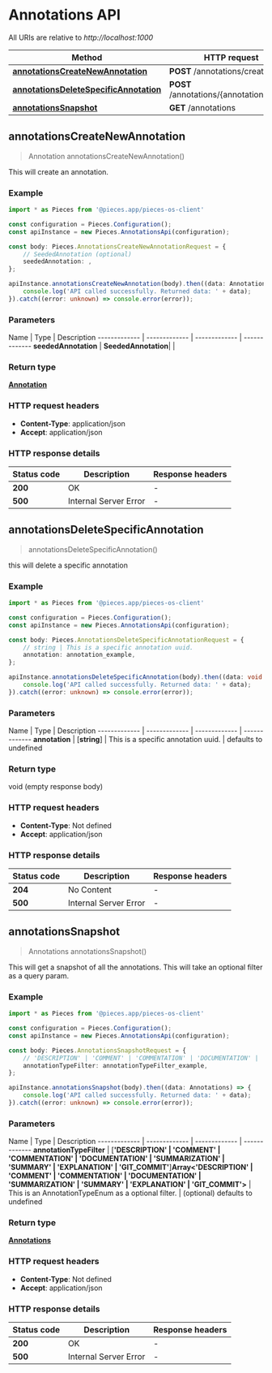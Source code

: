 # Annotations API

All URIs are relative to *http://localhost:1000*

Method | HTTP request
------------- | -------------
[**annotationsCreateNewAnnotation**](AnnotationsApi#annotationscreatenewannotation) | **POST** /annotations/create
[**annotationsDeleteSpecificAnnotation**](AnnotationsApi#annotationsdeletespecificannotation) | **POST** /annotations/\{annotation\}/delete
[**annotationsSnapshot**](AnnotationsApi#annotationssnapshot) | **GET** /annotations


## **annotationsCreateNewAnnotation**
> Annotation annotationsCreateNewAnnotation()

This will create an annotation.

### Example

```typescript
import * as Pieces from '@pieces.app/pieces-os-client'

const configuration = Pieces.Configuration();
const apiInstance = new Pieces.AnnotationsApi(configuration);

const body: Pieces.AnnotationsCreateNewAnnotationRequest = {
    // SeededAnnotation (optional)
    seededAnnotation: ,
};

apiInstance.annotationsCreateNewAnnotation(body).then((data: Annotation) => {
    console.log('API called successfully. Returned data: ' + data);
}).catch((error: unknown) => console.error(error));
```

### Parameters

Name | Type | Description
------------- | ------------- | ------------- | -------------
 **seededAnnotation** | **SeededAnnotation**|  |


### Return type

[**Annotation**](../models/Annotation)

### HTTP request headers

- **Content-Type**: application/json
- **Accept**: application/json


### HTTP response details
| Status code | Description | Response headers
|-------------|-------------|------------------
**200** | OK |  -  |
**500** | Internal Server Error |  -  |

## **annotationsDeleteSpecificAnnotation**
> annotationsDeleteSpecificAnnotation()

this will delete a specific annotation

### Example

```typescript
import * as Pieces from '@pieces.app/pieces-os-client'

const configuration = Pieces.Configuration();
const apiInstance = new Pieces.AnnotationsApi(configuration);

const body: Pieces.AnnotationsDeleteSpecificAnnotationRequest = {
    // string | This is a specific annotation uuid.
    annotation: annotation_example,
};

apiInstance.annotationsDeleteSpecificAnnotation(body).then((data: void (empty response body)) => {
    console.log('API called successfully. Returned data: ' + data);
}).catch((error: unknown) => console.error(error));
```

### Parameters

Name | Type | Description
------------- | ------------- | ------------- | -------------
 **annotation** | [**string**] | This is a specific annotation uuid. | defaults to undefined


### Return type

void (empty response body)

### HTTP request headers

- **Content-Type**: Not defined
- **Accept**: application/json


### HTTP response details
| Status code | Description | Response headers
|-------------|-------------|------------------
**204** | No Content |  -  |
**500** | Internal Server Error |  -  |

## **annotationsSnapshot**
> Annotations annotationsSnapshot()

This will get a snapshot of all the annotations.  This will take an optional filter as a query param.

### Example

```typescript
import * as Pieces from '@pieces.app/pieces-os-client'

const configuration = Pieces.Configuration();
const apiInstance = new Pieces.AnnotationsApi(configuration);

const body: Pieces.AnnotationsSnapshotRequest = {
    // 'DESCRIPTION' | 'COMMENT' | 'COMMENTATION' | 'DOCUMENTATION' | 'SUMMARIZATION' | 'SUMMARY' | 'EXPLANATION' | 'GIT_COMMIT' | This is an AnnotationTypeEnum as a optional filter. (optional)
    annotationTypeFilter: annotationTypeFilter_example,
};

apiInstance.annotationsSnapshot(body).then((data: Annotations) => {
    console.log('API called successfully. Returned data: ' + data);
}).catch((error: unknown) => console.error(error));
```

### Parameters

Name | Type | Description
------------- | ------------- | ------------- | -------------
 **annotationTypeFilter** | [**&#39;DESCRIPTION&#39; | &#39;COMMENT&#39; | &#39;COMMENTATION&#39; | &#39;DOCUMENTATION&#39; | &#39;SUMMARIZATION&#39; | &#39;SUMMARY&#39; | &#39;EXPLANATION&#39; | &#39;GIT_COMMIT&#39;**]**Array\<&#39;DESCRIPTION&#39; &#124; &#39;COMMENT&#39; &#124; &#39;COMMENTATION&#39; &#124; &#39;DOCUMENTATION&#39; &#124; &#39;SUMMARIZATION&#39; &#124; &#39;SUMMARY&#39; &#124; &#39;EXPLANATION&#39; &#124; &#39;GIT_COMMIT&#39;\>** | This is an AnnotationTypeEnum as a optional filter. | (optional) defaults to undefined


### Return type

[**Annotations**](../models/Annotations)

### HTTP request headers

- **Content-Type**: Not defined
- **Accept**: application/json


### HTTP response details
| Status code | Description | Response headers
|-------------|-------------|------------------
**200** | OK |  -  |
**500** | Internal Server Error |  -  |


